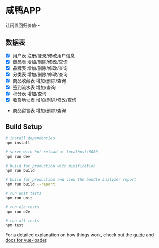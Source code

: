 # 咸鸭APP

让闲置回归价值～

## 数据表

- [x] 用户表 注册/登录/修改用户信息
- [x] 商品表 增加/删除/修改/查询
- [x] 品牌表 增加/删除/修改/查询
- [x] 分类表 增加/删除/修改/查询
- [x] 商品收藏表 增加/删除/查询
- [x] 签到流水表 增加/查询
- [x] 积分表 增加/查询
- [x] 收货地址表 增加/删除/修改/查询
- 商品留言表 增加/删除/查询

## Build Setup

``` bash
# install dependencies
npm install

# serve with hot reload at localhost:8080
npm run dev

# build for production with minification
npm run build

# build for production and view the bundle analyzer report
npm run build --report

# run unit tests
npm run unit

# run e2e tests
npm run e2e

# run all tests
npm test
```

For a detailed explanation on how things work, check out the [guide](http://vuejs-templates.github.io/webpack/) and [docs for vue-loader](http://vuejs.github.io/vue-loader).
